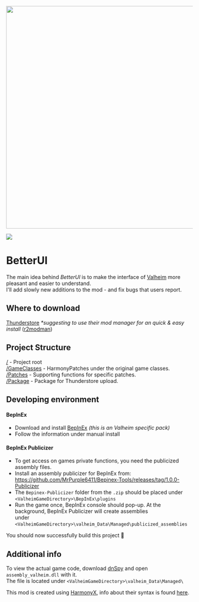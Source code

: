 [<p align="center"><img width="600" src="https://i.imgur.com/TvcCtRJ.png"></p>](https://valheim.thunderstore.io/package/thedefside/BetterUI_Reforged)


[![](https://img.shields.io/endpoint?label=TS%20Downloads&style=flat-square&url=https%3A%2F%2Fvalheim-modtracker.vercel.app%2Fthunderstore%2Fthedefside%2FBetterUI_Reforged%2Fdownloads)](https://valheim.thunderstore.io/package/thedefside/BetterUI_Reforged/)

# BetterUI 
The main idea behind *BetterUI* is to make the interface of [Valheim](https://www.valheimgame.com/) more pleasant and easier to understand.  
I'll add slowly new additions to the mod - and fix bugs that users report.

## Where to download 
[Thunderstore](https://valheim.thunderstore.io/package/thedefside/BetterUI_Reforged/)  _*suggesting to use their mod manager for an quick & easy install_ ([r2modman](https://valheim.thunderstore.io/package/ebkr/r2modman/))

## Project Structure
[/](/BetterUI/) - Project root  
[/GameClasses](/BetterUI/GameClasses) - HarmonyPatches under the original game classes.  
[/Patches](/BetterUI/Patches) - Supporting functions for specific patches.  
[/Package](/BetterUI/Package) - Package for Thunderstore upload.  

## Developing environment
#### BepInEx
 - Download and install [BepInEx](https://valheim.thunderstore.io/package/denikson/BepInExPack_Valheim/) *(this is an Valheim specific pack)*
 - Follow the information under manual install
#### BepInEx Publicizer
 - To get access on games private functions, you need the publicized assembly files.
 - Install an assembly publicizer for BepInEx from:  https://github.com/MrPurple6411/Bepinex-Tools/releases/tag/1.0.0-Publicizer
 - The `Bepinex-Publicizer` folder from the `.zip` should be placed under `<ValheimGameDirectory>\BepInEx\plugins`
 - Run the game once, BepInEx console should pop-up. At the background, BepInEx Publicizer will create assemblies  
 under `<ValheimGameDirectory>\valheim_Data\Managed\publicized_assemblies`
 
 You should now successfully build this project 🎉
 
 ## Additional info
 To view the actual game code, download [dnSpy](https://github.com/dnSpy/dnSpy/releases/tag/v6.1.8) and open `assembly_valheim.dll` with it.  
 The file is located under `<ValheimGameDirectory>\valheim_Data\Managed\`
 
 This mod is created using [HarmonyX](https://github.com/BepInEx/HarmonyX), info about their syntax is found [here](https://harmony.pardeike.net/articles/patching.html).
